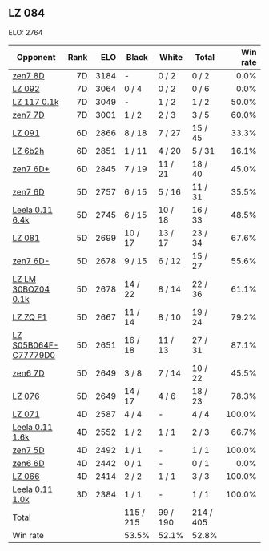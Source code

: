## LZ 084 ##

ELO: 2764

Opponent | Rank | ELO | Black | White | Total | Win rate
---------|-----:|----:|-------|-------|-------|-------:
[zen7 8D](zen7%208D.md) | 7D | 3184 | - | 0 / 2 | 0 / 2 | 0.0%
[LZ 092](LZ%20092.md) | 7D | 3064 | 0 / 4 | 0 / 2 | 0 / 6 | 0.0%
[LZ 117 0.1k](LZ%20117%200.1k.md) | 7D | 3049 | - | 1 / 2 | 1 / 2 | 50.0%
[zen7 7D](zen7%207D.md) | 7D | 3001 | 1 / 2 | 2 / 3 | 3 / 5 | 60.0%
[LZ 091](LZ%20091.md) | 6D | 2866 | 8 / 18 | 7 / 27 | 15 / 45 | 33.3%
[LZ 6b2h](LZ%206b2h.md) | 6D | 2851 | 1 / 11 | 4 / 20 | 5 / 31 | 16.1%
[zen7 6D+](zen7%206D+.md) | 6D | 2845 | 7 / 19 | 11 / 21 | 18 / 40 | 45.0%
[zen7 6D](zen7%206D.md) | 5D | 2757 | 6 / 15 | 5 / 16 | 11 / 31 | 35.5%
[Leela 0.11 6.4k](Leela%200.11%206.4k.md) | 5D | 2745 | 6 / 15 | 10 / 18 | 16 / 33 | 48.5%
[LZ 081](LZ%20081.md) | 5D | 2699 | 10 / 17 | 13 / 17 | 23 / 34 | 67.6%
[zen7 6D-](zen7%206D-.md) | 5D | 2678 | 9 / 15 | 6 / 12 | 15 / 27 | 55.6%
[LZ LM 30BOZ04 0.1k](LZ%20LM%2030BOZ04%200.1k.md) | 5D | 2678 | 14 / 22 | 8 / 14 | 22 / 36 | 61.1%
[LZ ZQ F1](LZ%20ZQ%20F1.md) | 5D | 2667 | 11 / 14 | 8 / 10 | 19 / 24 | 79.2%
[LZ S05B064F-C77779D0](LZ%20S05B064F-C77779D0.md) | 5D | 2651 | 16 / 18 | 11 / 13 | 27 / 31 | 87.1%
[zen6 7D](zen6%207D.md) | 5D | 2649 | 3 / 8 | 7 / 14 | 10 / 22 | 45.5%
[LZ 076](LZ%20076.md) | 5D | 2649 | 14 / 17 | 4 / 6 | 18 / 23 | 78.3%
[LZ 071](LZ%20071.md) | 4D | 2587 | 4 / 4 | - | 4 / 4 | 100.0%
[Leela 0.11 1.6k](Leela%200.11%201.6k.md) | 4D | 2552 | 1 / 2 | 1 / 1 | 2 / 3 | 66.7%
[zen7 5D](zen7%205D.md) | 4D | 2492 | 1 / 1 | - | 1 / 1 | 100.0%
[zen6 6D](zen6%206D.md) | 4D | 2442 | 0 / 1 | - | 0 / 1 | 0.0%
[LZ 066](LZ%20066.md) | 4D | 2414 | 2 / 2 | 1 / 1 | 3 / 3 | 100.0%
[Leela 0.11 1.0k](Leela%200.11%201.0k.md) | 3D | 2384 | 1 / 1 | - | 1 / 1 | 100.0%
Total | | | 115 / 215 | 99 / 190 | 214 / 405 | 
Win rate| | | 53.5% | 52.1% | 52.8% | 

